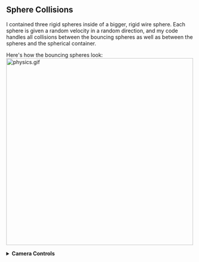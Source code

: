## Sphere Collisions

I contained three rigid spheres inside of a bigger, rigid wire sphere.
Each sphere is given a random velocity in a random direction, and my code handles all collisions between the bouncing spheres as well as between the spheres and the spherical container.

Here's how the bouncing spheres look:\
<img src = "https://raw.githubusercontent.com/ashishkulkarnii/opengl/main/physics/images/physics.gif" alt = "physics.gif" height = "500">

<details>
    <summary><b>Camera Controls</b></summary>
    <p>
        In all of these projects, the camera position can be adjusted using the following keys:<br>
        <b>W</b> - to move the camera forwards.<br>
        <b>S</b> - to move the camera backwards.<br>
        <b>A</b> - to move the camera clockwise around subject.<br>
        <b>D</b> - to move the camera counterclockwise around subject.<br>
        <b>I</b> - to move the camera up.<br>
        <b>K</b> - to move the camera down.
    </p>
</details>
